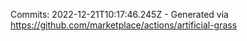Commits: 2022-12-21T10:17:46.245Z - Generated via https://github.com/marketplace/actions/artificial-grass
<br>
